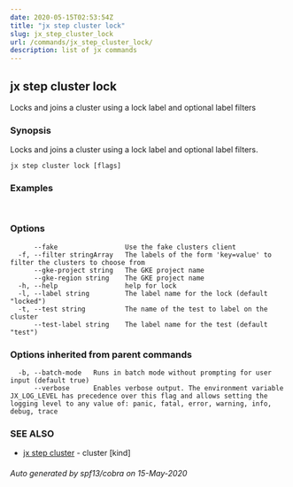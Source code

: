 ```yaml
---
date: 2020-05-15T02:53:54Z
title: "jx step cluster lock"
slug: jx_step_cluster_lock
url: /commands/jx_step_cluster_lock/
description: list of jx commands
---
```

## jx step cluster lock

Locks and joins a cluster using a lock label and optional label filters

### Synopsis

Locks and joins a cluster using a lock label and optional label filters.

```
jx step cluster lock [flags]
```

### Examples

```
  
```

### Options

```
      --fake                 Use the fake clusters client
  -f, --filter stringArray   The labels of the form 'key=value' to filter the clusters to choose from
      --gke-project string   The GKE project name
      --gke-region string    The GKE project name
  -h, --help                 help for lock
  -l, --label string         The label name for the lock (default "locked")
  -t, --test string          The name of the test to label on the cluster
      --test-label string    The label name for the test (default "test")
```

### Options inherited from parent commands

```
  -b, --batch-mode   Runs in batch mode without prompting for user input (default true)
      --verbose      Enables verbose output. The environment variable JX_LOG_LEVEL has precedence over this flag and allows setting the logging level to any value of: panic, fatal, error, warning, info, debug, trace
```

### SEE ALSO

* [jx step cluster](/commands/jx_step_cluster/)	 - cluster [kind]

###### Auto generated by spf13/cobra on 15-May-2020
